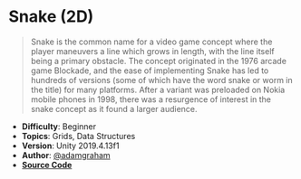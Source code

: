 # Snake (2D)

> Snake is the common name for a video game concept where the player maneuvers a line which grows in length, with the line itself being a primary obstacle. The concept originated in the 1976 arcade game Blockade, and the ease of implementing Snake has led to hundreds of versions (some of which have the word snake or worm in the title) for many platforms. After a variant was preloaded on Nokia mobile phones in 1998, there was a resurgence of interest in the snake concept as it found a larger audience.

- **Difficulty**: Beginner
- **Topics**: Grids, Data Structures
- **Version**: Unity 2019.4.13f1
- **Author**: [@adamgraham](https://github.com/adamgraham)
- [**Source Code**](https://github.com/zigurous/unity-snake-tutorial)
